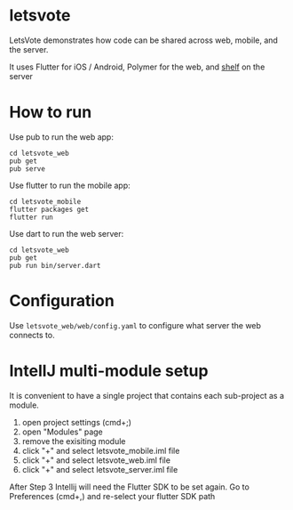 # letsvote

LetsVote demonstrates how code can be shared across web, mobile, and the server.

It uses Flutter for iOS / Android, Polymer for the web, and
[shelf](https://pub.dartlang.org/packages/shelf) on the server

# How to run

Use pub to run the web app:

```
cd letsvote_web
pub get
pub serve
```

Use flutter to run the mobile app:

```
cd letsvote_mobile
flutter packages get
flutter run
```

Use dart to run the web server:

```
cd letsvote_web
pub get
pub run bin/server.dart
```

# Configuration

Use `letsvote_web/web/config.yaml` to configure what server the web connects to.

# IntellJ multi-module setup

It is convenient to have a single project that contains each sub-project as a
module.

1. open project settings (cmd+;)
2. open "Modules" page
3. remove the exisiting module
4. click "+" and select letsvote_mobile.iml file
5. click "+" and select letsvote_web.iml file
6. click "+" and select letsvote_server.iml file


After Step 3 Intellij will need the Flutter SDK to be set again. Go to
Preferences (cmd+,) and re-select your flutter SDK path
